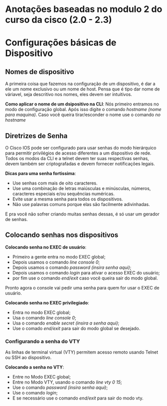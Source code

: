 # Anotações baseadas no modulo 2 do curso da cisco (2.0 - 2.3)

# Configurações básicas de Dispositivo

## Nomes de dispositivo

A primeira coisa que fazemos na configuração de um dispositivo, é dar a ele um nome exclusivo ou um nome de host.
Pensa que é tipo dar nome de váriavel, seja descritivo nos nomes, eles devem ser intuitivos.

**Como aplicar o nome de um dsipositivo na CLI**:
Nós primeiro entramos no modo de configuração global.
Após isso digite o comando _hostname (nome para maquina)_.
Caso você queira tirar/esconder o nome use o comando _no hostname_

## Diretrizes de Senha

O Cisco IOS pode ser configurado para usar senhas do modo hierárquico para permitir privilégios de acesso diferentes a um dispositivo de rede.
Todos os modos da CLI e a telnet devem ter suas respectivas senhas, devem também ser criptografadas e devem fornecer notificações legais.

**Dicas para uma senha fortissima**:

 * Use senhas com mais de oito caracteres.
 * Use uma combinação de letras maiúsculas e minúsculas, números, caracteres especiais e/ou sequências numéricas.
 * Evite usar a mesma senha para todos os dispositivos.
 * Não use palavras comuns porque elas são facilmente adivinhadas.

E pra você não sofrer criando muitas senhas dessas, é só usar um gerador de senhas.

## Colocando senhas nos dispositivos

**Colocando senha no EXEC de usuário**:
 * Primeiro a gente entra no modo EXEC global;
 * Depois usamos o comando _line console 0_;
 * Depois usamos o comando _password (insira senha aqui)_;
 * Depois usamos o comando _login_ para ativar o acesso EXEC do usuário;
 * por fim use o comando _end/exit_ caso você queira sair do modo global.

Pronto agora o console vai pedir uma senha para quem for usar o EXEC de usuário.

**Colocando senha no EXEC privilegiado**:
 * Entra no modo EXEC global;
 * Usa o comando _line console 0_;
 * Usa o comando _enable secret (insira a senha aqui)_;
 * Use o comado _end/exit_ para sair do modo global se desejado.

### Configurando a senha do VTY

As linhas de terminal virtual (VTY) permitem acesso remoto usando Telnet ou SSH ao dispositivo.

**Colocando a senha no VTY**:
 * Entre no Modo EXEC global;
 * Entre no Modo VTY, usando o comando _line vty 0 15_;
 * Use o comando _password (insira senha aqui)_;
 * Use o comando _login_;
 * E se necessário use o comando _end/exit_ para sair do modo vty.

 
